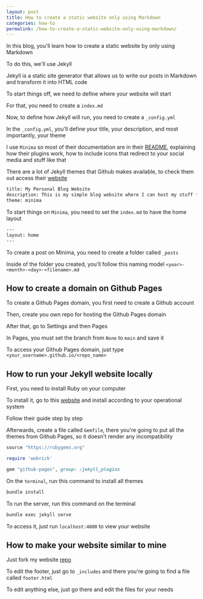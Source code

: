 ```yaml
---
layout: post
title: How to create a static website only using Markdown
categories: how-to
permalink: /how-to-create-a-static-website-only-using-markdown/
---
```


In this blog, you'll learn how to create a static website by only using Markdown

To do this, we'll use Jekyll

Jekyll is a static site generator that allows us to write our posts in Markdown and transform it into HTML code

To start things off, we need to define where your website will start

For that, you need to create a ```index.md```

Now, to define how Jekyll will run, you need to create a ```_config.yml```

In the ```_config.yml```, you'll define your title, your description, and most importantly, your theme

I use ```Minima``` so most of their documentation are in their <a href="https://github.com/jekyll/minima/blob/master/README.md" target="_blank">README</a>, explaining how their plugins work, how to include icons that redirect to your social media and stuff like that

There are a lot of Jekyll themes that Github makes available, to check them out access their <a href="https://pages.github.com/themes/" target="_blank">website</a>

```bash
title: My Personal Blog Website
description: This is my simple blog website where I can host my stuff for the time being
theme: minima
```

To start things on ```Minima```, you need to set the ```index.md``` to have the home layout
```bash
---
layout: home
---
```

To create a post on Minima, you need to create a folder called ```_posts```

Inside of the folder you created, you'll follow this naming model ```<year>-<month>-<day>-<filename>.md```

## How to create a domain on Github Pages

To create a Github Pages domain, you first need to create a Github account

Then, create you own repo for hosting the Github Pages domain

After that, go to Settings and then Pages

In Pages, you must set the branch from ```None``` to ```main``` and save it

To access your Github Pages domain, just type ```<your_username>.github.io/<repo_name>```

## How to run your Jekyll website locally

First, you need to install Ruby on your computer

To install it, go to this <a href="https://jekyllrb.com/docs/installation/" target="_blank">website</a> and install according to your operational system

Follow their guide step by step

Afterwards, create a file called ```Gemfile```, there you're going to put all the themes from Github Pages, so it doesn't render any incompatibility

```ruby
source "https://rubygems.org"

require 'webrick'

gem "github-pages", group: :jekyll_plugins
```

On the ```terminal```, run this command to install all themes
```bash
bundle install
```

To run the server, run this command on the terminal
```bash
bundle exec jekyll serve
```

To access it, just run ```localhost:4000``` to view your website

## How to make your website similar to mine
Just fork my website <a href="https://github.com/marshfellow42/Markdown-Blog-Website" target="_blank">repo</a>

To edit the footer, just go to ```_includes``` and there you're going to find a file called ```footer.html```

To edit anything else, just go there and edit the files for your needs